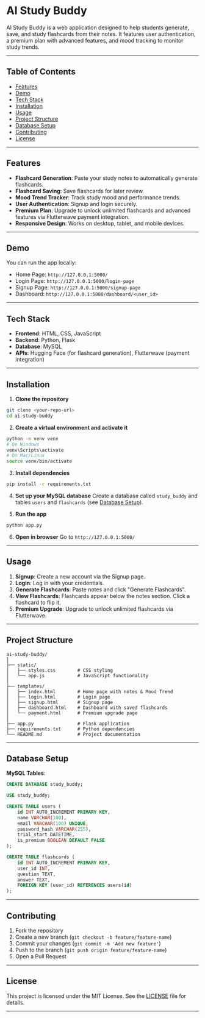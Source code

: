 # AI Study Buddy

AI Study Buddy is a web application designed to help students generate, save, and study flashcards from their notes. It features user authentication, a premium plan with advanced features, and mood tracking to monitor study trends.

---

## Table of Contents

* [Features](#features)
* [Demo](#demo)
* [Tech Stack](#tech-stack)
* [Installation](#installation)
* [Usage](#usage)
* [Project Structure](#project-structure)
* [Database Setup](#database-setup)
* [Contributing](#contributing)
* [License](#license)

---

## Features

* **Flashcard Generation**: Paste your study notes to automatically generate flashcards.
* **Flashcard Saving**: Save flashcards for later review.
* **Mood Trend Tracker**: Track study mood and performance trends.
* **User Authentication**: Signup and login securely.
* **Premium Plan**: Upgrade to unlock unlimited flashcards and advanced features via Flutterwave payment integration.
* **Responsive Design**: Works on desktop, tablet, and mobile devices.

---

## Demo

You can run the app locally:

* Home Page: `http://127.0.0.1:5000/`
* Login Page: `http://127.0.0.1:5000/login-page`
* Signup Page: `http://127.0.0.1:5000/signup-page`
* Dashboard: `http://127.0.0.1:5000/dashboard/<user_id>`

---

## Tech Stack

* **Frontend**: HTML, CSS, JavaScript
* **Backend**: Python, Flask
* **Database**: MySQL
* **APIs**: Hugging Face (for flashcard generation), Flutterwave (payment integration)

---

## Installation

1. **Clone the repository**

```bash
git clone <your-repo-url>
cd ai-study-buddy
```

2. **Create a virtual environment and activate it**

```bash
python -m venv venv
# On Windows
venv\Scripts\activate
# On Mac/Linux
source venv/bin/activate
```

3. **Install dependencies**

```bash
pip install -r requirements.txt
```

4. **Set up your MySQL database**
   Create a database called `study_buddy` and tables `users` and `flashcards` (see [Database Setup](#database-setup)).

5. **Run the app**

```bash
python app.py
```

6. **Open in browser**
   Go to `http://127.0.0.1:5000/`

---

## Usage

1. **Signup**: Create a new account via the Signup page.
2. **Login**: Log in with your credentials.
3. **Generate Flashcards**: Paste notes and click "Generate Flashcards".
4. **View Flashcards**: Flashcards appear below the notes section. Click a flashcard to flip it.
5. **Premium Upgrade**: Upgrade to unlock unlimited flashcards via Flutterwave.

---

## Project Structure

```
ai-study-buddy/
│
├── static/
│   ├── styles.css        # CSS styling
│   └── app.js            # JavaScript functionality
│
├── templates/
│   ├── index.html        # Home page with notes & Mood Trend
│   ├── login.html        # Login page
│   ├── signup.html       # Signup page
│   ├── dashboard.html    # Dashboard with saved flashcards
│   └── payment.html      # Premium upgrade page
│
├── app.py                # Flask application
├── requirements.txt      # Python dependencies
└── README.md             # Project documentation
```

---

## Database Setup

**MySQL Tables**:

```sql
CREATE DATABASE study_buddy;

USE study_buddy;

CREATE TABLE users (
    id INT AUTO_INCREMENT PRIMARY KEY,
    name VARCHAR(100),
    email VARCHAR(100) UNIQUE,
    password_hash VARCHAR(255),
    trial_start DATETIME,
    is_premium BOOLEAN DEFAULT FALSE
);

CREATE TABLE flashcards (
    id INT AUTO_INCREMENT PRIMARY KEY,
    user_id INT,
    question TEXT,
    answer TEXT,
    FOREIGN KEY (user_id) REFERENCES users(id)
);
```

---

## Contributing

1. Fork the repository
2. Create a new branch (`git checkout -b feature/feature-name`)
3. Commit your changes (`git commit -m 'Add new feature'`)
4. Push to the branch (`git push origin feature/feature-name`)
5. Open a Pull Request

---

## License

This project is licensed under the MIT License. See the [LICENSE](LICENSE) file for details.

---

